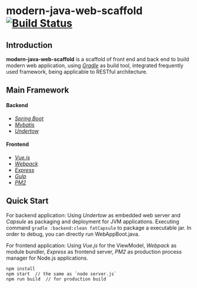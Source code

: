 # modern-java-web-scaffold [![Build Status](https://travis-ci.org/lavenderx/modern-java-web-scaffold.svg?branch=master)](https://travis-ci.org/lavenderx/modern-java-web-scaffold)

## Introduction
**modern-java-web-scaffold** is a scaffold of front end and back end to build modern web application, using *[Gradle](http://gradle.org/)* as build tool, integrated frequently used framework, being applicable to RESTful architecture.

## Main Framework
#### Backend
* *[Spring Boot](http://docs.spring.io/spring-boot/docs/current/reference/html/)*
* *[Mybatis](http://mybatis.github.io/mybatis-3/)*
* *[Undertow](http://undertow.io/)*

#### Frontend
* *[Vue.js](http://vuejs.org/)*
* *[Webpack](https://webpack.github.io/)*
* *[Express](http://expressjs.com/)*
* *[Gulp](http://gulpjs.com/)*
* *[PM2](http://pm2.keymetrics.io/)*


## Quick Start
For backend application:
Using *Undertow* as embedded web server and *Capsule* as packaging and deployment for JVM applications. Executing command ``` gradle :backend:clean fatCapsule ``` to package a executable jar. In order to debug, you can directly run WebAppBoot.java.

For frontend application:
Using *Vue.js* for the ViewModel, *Webpack* as module bundler, *Express* as frontend server, *PM2* as production process manager for Node.js applications.
```
npm install
npm start  // the same as `node server.js`
npm run build  // for production build

```